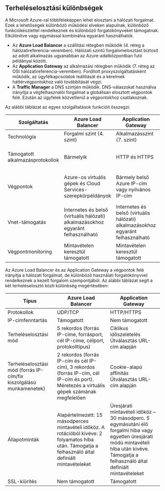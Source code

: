## <a name="load-balancer-differences"></a>Terheléselosztási különbségek

A Microsoft Azure-ral többféleképpen lehet elosztani a hálózati forgalmat. Ezek a lehetőségek különböző működési elveken alapulnak, különböző funkciókészlettel rendelkeznek és különböző forgatókönyveket támogatnak. Elkülönítve vagy egymással kombinálva egyaránt használhatók.

* Az **Azure Load Balancer** a szállítási rétegben működik (4. réteg a hálózatireferencia-veremben). Hálózati szintű forgalomelosztást biztosít az adott alkalmazás ugyanabban az Azure-adatközpontban futó példányai között.
* Az **Application Gateway** az alkalmazási rétegben működik (7. réteg az OSI hálózatireferencia-veremben). Fordított proxyszolgáltatásként működik, az ügyfélkapcsolatok leállítását és a kérelmek háttérvégpontokhoz való továbbítását végzi.
* A **Traffic Manager** a DNS szintjén működik.  DNS-válaszokat használva irányítja a végfelhasználói forgalmat a globálisan elosztott végpontok felé. Ezután az ügyfelek közvetlenül a végpontokhoz csatlakoznak.

Az alábbi táblázat az egyes szolgáltatások funkcióit összegzi:

| Szolgáltatás | Azure Load Balancer | Application Gateway | Traffic Manager |
| --- | --- | --- | --- |
| Technológia |Forgalmi szint (4. szint) |Alkalmazásszint (7. szint) |DNS-szint |
| Támogatott alkalmazásprotokollok |Bármelyik |HTTP és HTTPS |Bármelyik (a végpontmonitoringhoz szükség van egy HTTP-végpontra) |
| Végpontok |Azure-os virtuális gépek és Cloud Services-szerepkörpéldányok |Bármely belső Azure IP-cím vagy nyilvános IP-cím |Azure-os virtuális gépek, Cloud Services-példányok, Azure Web Apps és külső végpontok |
| Vnet-támogatás |Internetes és belső (virtuális hálózati) alkalmazásokhoz egyaránt felhasználható |Internetes és belső (virtuális hálózati) alkalmazásokhoz egyaránt felhasználható |Csak az internetes alkalmazásokat támogatja |
| Végpontmonitoring |Mintavételen keresztül támogatott |Mintavételen keresztül támogatott |HTTP/HTTPS GET-en keresztül támogatott |

Az Azure Load Balancer és az Application Gateway a végpontok felé irányítja a hálózati forgalmat, de különböző használati forgatókönyvvel rendelkeznek a kezelt forgalom szempontjából. Az alábbi táblázat segít a két terheléselosztó közti különbség megértésében:

| Típus | Azure Load Balancer | Application Gateway |
| --- | --- | --- |
| Protokollok |UDP/TCP |HTTP/HTTPS |
| IP-címfenntartás |Támogatott |Nem támogatott |
| Terheléselosztási mód |5 rekordos (forrás IP-címe, forrásport, cél IP-címe, célport, protokolltípus) |Ciklikus időszeletelés<br>Útválasztás URL-cím alapján |
| Terheléselosztási mód (forrás IP-cím/fix kiszolgálású munkamenetek) |2 rekordos (forrás IP-cím és cél IP-cím), 3 rekordos (forrás IP-cím, cél IP-cím és port). Méretezés a virtuális gépek számának megfelelően |Cookie-alapú affinitás<br>Útválasztás URL-cím alapján |
| Állapotminták |Alapértelmezett: 15 másodperces mintavételi időköz. A rotációból kivéve: 2 folyamatos hiba után. Támogatja a felhasználó által definiált mintavételeket |Üresjárati mintavételi időköz – 30 másodperc. 5 egymásutáni élő forgalmi hiba vagy egyetlen üresjárati módú mintavételi hiba után kivéve. Támogatja a felhasználó által definiált mintavételeket |
| SSL-kiürítés |Nem támogatott |Támogatott |


<!--HONumber=Nov16_HO2-->


